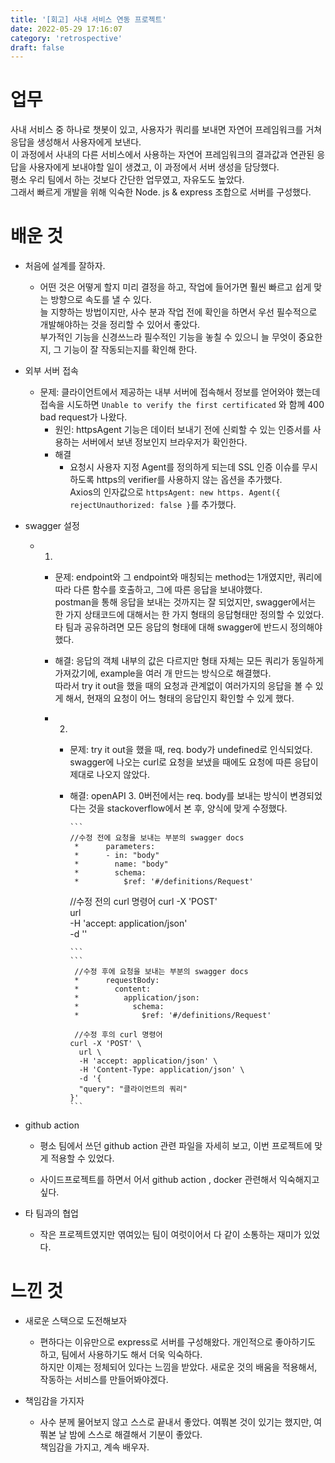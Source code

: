 ```yaml
---
title: '[회고] 사내 서비스 연동 프로젝트'
date: 2022-05-29 17:16:07
category: 'retrospective'
draft: false
---
```


# 업무

사내 서비스 중 하나로 챗봇이 있고, 사용자가 쿼리를 보내면 자연어 프레임워크를 거쳐 응답을 생성해서 사용자에게 보낸다.  
이 과정에서 사내의 다른 서비스에서 사용하는 자연어 프레임워크의 결과값과 연관된 응답을 사용자에게 보내야할 일이 생겼고, 이 과정에서 서버 생성을 담당했다.  
평소 우리 팀에서 하는 것보다 간단한 업무였고, 자유도도 높았다.  
그래서 빠르게 개발을 위해 익숙한 Node. js & express 조합으로 서버를 구성했다. 


# 배운 것

- 처음에 설계를 잘하자. 

    - 어떤 것은 어떻게 할지 미리 결정을 하고, 작업에 들어가면 훨씬 빠르고 쉽게 맞는 방향으로 속도를 낼 수 있다.  
    늘 지향하는 방법이지만, 사수 분과 작업 전에 확인을 하면서 우선 필수적으로 개발해야하는 것을 정리할 수 있어서 좋았다.  
    부가적인 기능을 신경쓰느라 필수적인 기능을 놓칠 수 있으니 늘 무엇이 중요한지, 그 기능이 잘 작동되는지를 확인해 한다. 

- 외부 서버 접속
    - 문제: 클라이언트에서 제공하는 내부 서버에 접속해서 정보를 얻어와야 했는데 접속을 시도하면 `Unable to verify the first certificated` 와 함께 400 bad request가 나왔다. 
        - 원인: httpsAgent 기능은 데이터 보내기 전에 신뢰할 수 있는 인증서를 사용하는 서버에서 보낸 정보인지 브라우저가 확인한다.
        - 해결
          - 요청시 사용자 지정 Agent를 정의하게 되는데  SSL 인증 이슈를 무시하도록 https의 verifier를 사용하지 않는 옵션을 추가했다.  
          Axios의 인자값으로 `httpsAgent: new https. Agent({ rejectUnauthorized: false }`를  추가했다. 

- swagger 설정
  - 1.
      - 문제: endpoint와 그 endpoint와 매칭되는 method는 1개였지만, 쿼리에 따라 다른 함수를 호출하고, 그에 따른 응답을 보내야했다.  
            postman을 통해 응답을 보내는 것까지는 잘 되었지만, swagger에서는 한 가지 상태코드에 대해서는 한 가지 형태의 응답형태만 정의할 수 있었다.  
            타 팀과 공유하려면 모든 응답의 형태에 대해 swagger에 반드시 정의해야했다. 

      - 해결: 응답의 객체 내부의 값은 다르지만 형태 자체는 모든 쿼리가 동일하게 가져갔기에, example을 여러 개 만드는 방식으로 해결했다.  
      따라서 try it out을 했을 때의 요청과 관계없이 여러가지의 응답을 볼 수 있게 해서, 현재의 요청이 어느 형태의 응답인지 확인할 수 있게 했다.

    - 2.
      - 문제: try it out을 했을 때, req. body가 undefined로 인식되었다.   
        swagger에 나오는 curl로 요청을 보냈을 때에도 요청에 따른 응답이 제대로 나오지 않았다. 

      - 해결: openAPI 3. 0버전에서는 req. body를 보내는 방식이 변경되었다는 것을 stackoverflow에서 본 후, 양식에 맞게 수정했다. 

            ```
            //수정 전에 요청을 보내는 부분의 swagger docs
             *      parameters:
             *      - in: "body"
             *        name: "body"
             *        schema:
             *          $ref: '#/definitions/Request'
            
          //수정 전의 curl 명령어
            curl -X 'POST' \
              url \
              -H 'accept: application/json' \
              -d ''
            
            ```
            ```
             //수정 후에 요청을 보내는 부분의 swagger docs
             *      requestBody:
             *        content:
             *          application/json:
             *            schema:
             *              $ref: '#/definitions/Request'
            
             //수정 후의 curl 명령어
            curl -X 'POST' \
              url \
              -H 'accept: application/json' \
              -H 'Content-Type: application/json' \
              -d '{
              "query": "클라이언트의 쿼리"
            }'
            ```
            
- github action
    - 평소 팀에서 쓰던 github action 관련 파일을 자세히 보고, 이번 프로젝트에 맞게 적용할 수 있었다. 

    - 사이드프로젝트를 하면서 어서 github action , docker 관련해서 익숙해지고 싶다.

- 타 팀과의 협업
    - 작은 프로젝트였지만 엮여있는 팀이 여럿이어서 다 같이 소통하는 재미가 있었다. 


# 느낀 것

- 새로운 스택으로 도전해보자
    - 편하다는 이유만으로 express로 서버를 구성해왔다. 개인적으로 좋아하기도 하고, 팀에서 사용하기도 해서 더욱 익숙하다.  
    하지만 이제는 정체되어 있다는 느낌을 받았다. 새로운 것의 배움을 적용해서, 작동하는 서비스를 만들어봐야겠다. 


- 책임감을 가지자
    - 사수 분께 물어보지 않고 스스로 끝내서 좋았다. 여쭤본 것이 있기는 했지만, 여쭤본 날 밤에 스스로 해결해서 기분이 좋았다.  
    책임감을 가지고, 계속 배우자. 
